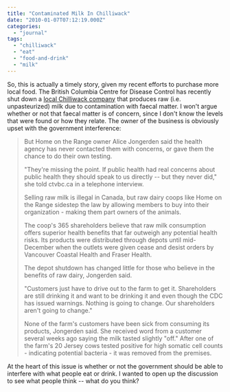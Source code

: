 ```yaml
---
title: "Contaminated Milk In Chilliwack"
date: "2010-01-07T07:12:19.000Z"
categories: 
  - "journal"
tags: 
  - "chilliwack"
  - "eat"
  - "food-and-drink"
  - "milk"
---
```


So, this is actually a timely story, given my recent efforts to purchase more local food. The British Columbia Centre for Disease Control has recently shut down a [local Chilliwack company](http://www2.canada.com/chilliwacktimes/news/story.html?id=cc8191e8-585d-4799-8d69-5d98a2a9c939) that produces raw (i.e. unpasteurized) milk due to contamination with faecal matter. I won't argue whether or not that faecal matter is of concern, since I don't know the levels that were found or how they relate. The owner of the business is obviously upset with the government interference:

> But Home on the Range owner Alice Jongerden said the health agency has never contacted them with concerns, or gave them the chance to do their own testing.
> 
> "They're missing the point. If public health had real concerns about public health they should speak to us directly -- but they never did," she told ctvbc.ca in a telephone interview.
> 
> Selling raw milk is illegal in Canada, but raw dairy coops like Home on the Range sidestep the law by allowing members to buy into their organization - making them part owners of the animals.
> 
> The coop's 365 shareholders believe that raw milk consumption offers superior health benefits that far outweigh any potential health risks. Its products were distributed through depots until mid-December when the outlets were given cease and desist orders by Vancouver Coastal Health and Fraser Health.
> 
> The depot shutdown has changed little for those who believe in the benefits of raw dairy, Jongerden said.
> 
> "Customers just have to drive out to the farm to get it. Shareholders are still drinking it and want to be drinking it and even though the CDC has issued warnings. Nothing is going to change. Our shareholders aren't going to change."
> 
> None of the farm's customers have been sick from consuming its products, Jongerden said. She received word from a customer several weeks ago saying the milk tasted slightly "off." After one of the farm's 20 Jersey cows tested positive for high somatic cell counts - indicating potential bacteria - it was removed from the premises.

At the heart of this issue is whether or not the government should be able to interfere with what people eat or drink. I wanted to open up the discussion to see what people think -- what do you think?

